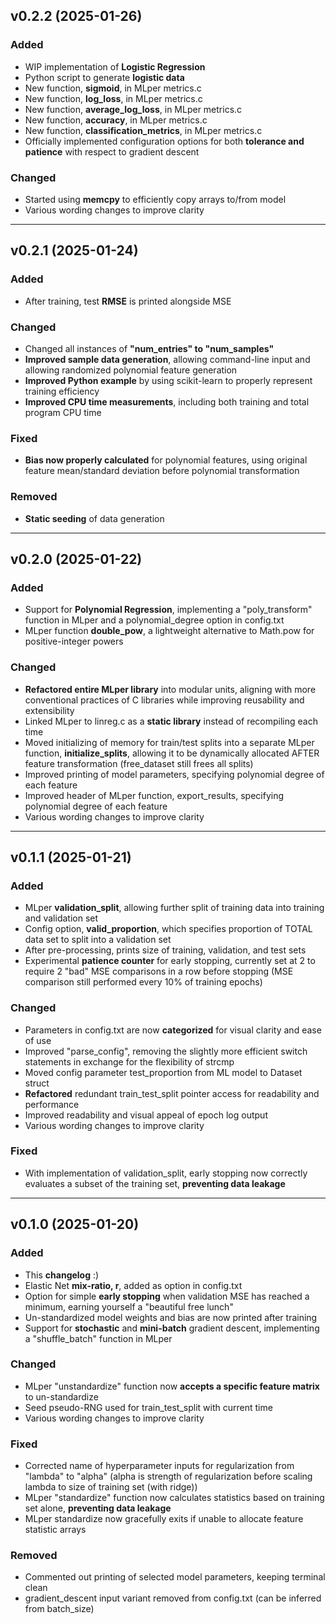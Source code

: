 ## v0.2.2 (2025-01-26)
### Added
- WIP implementation of **Logistic Regression**
- Python script to generate **logistic data**
- New function, **sigmoid**, in MLper metrics.c
- New function, **log_loss**, in MLper metrics.c
- New function, **average_log_loss**, in MLper metrics.c
- New function, **accuracy**, in MLper metrics.c
- New function, **classification_metrics**, in MLper metrics.c
- Officially implemented configuration options for both **tolerance and patience** with respect to gradient descent
### Changed
- Started using **memcpy** to efficiently copy arrays to/from model
- Various wording changes to improve clarity

---

## v0.2.1 (2025-01-24)
### Added
- After training, test **RMSE** is printed alongside MSE
### Changed
- Changed all instances of **"num_entries" to "num_samples"**
- **Improved sample data generation**, allowing command-line input and allowing randomized polynomial feature generation
- **Improved Python example** by using scikit-learn to properly represent training efficiency
- **Improved CPU time measurements**, including both training and total program CPU time
### Fixed
- **Bias now properly calculated** for polynomial features, using original feature mean/standard deviation before polynomial transformation
### Removed
- **Static seeding** of data generation

---

## v0.2.0 (2025-01-22)
### Added
- Support for **Polynomial Regression**, implementing a "poly_transform" function in MLper and a polynomial_degree option in config.txt
- MLper function **double_pow**, a lightweight alternative to Math.pow for positive-integer powers
### Changed
- **Refactored entire MLper library** into modular units, aligning with more conventional practices of C libraries while improving reusability and extensibility
- Linked MLper to linreg.c as a **static library** instead of recompiling each time
- Moved initializing of memory for train/test splits into a separate MLper function, **initialize_splits**, allowing it to be dynamically allocated AFTER feature transformation (free_dataset still frees all splits)
- Improved printing of model parameters, specifying polynomial degree of each feature
- Improved header of MLper function, export_results, specifying polynomial degree of each feature
- Various wording changes to improve clarity

---

## v0.1.1 (2025-01-21)
### Added
- MLper **validation_split**, allowing further split of training data into training and validation set
- Config option, **valid_proportion**, which specifies proportion of TOTAL data set to split into a validation set
- After pre-processing, prints size of training, validation, and test sets
- Experimental **patience counter** for early stopping, currently set at 2 to require 2 "bad" MSE comparisons in a row before stopping (MSE comparison still performed every 10% of training epochs)
### Changed
- Parameters in config.txt are now **categorized** for visual clarity and ease of use
- Improved "parse_config", removing the slightly more efficient switch statements in exchange for the flexibility of strcmp
- Moved config parameter test_proportion from ML model to Dataset struct
- **Refactored** redundant train_test_split pointer access for readability and performance
- Improved readability and visual appeal of epoch log output
- Various wording changes to improve clarity
### Fixed
- With implementation of validation_split, early stopping now correctly evaluates a subset of the training set, **preventing data leakage**

---

## v0.1.0 (2025-01-20)
### Added
- This **changelog** :)
- Elastic Net **mix-ratio, r**, added as option in config.txt
- Option for simple **early stopping** when validation MSE has reached a minimum, earning yourself a "beautiful free lunch"
- Un-standardized model weights and bias are now printed after training
- Support for **stochastic** and **mini-batch** gradient descent, implementing a "shuffle_batch" function in MLper

### Changed
- MLper "unstandardize" function now **accepts a specific feature matrix** to un-standardize
- Seed pseudo-RNG used for train_test_split with current time
- Various wording changes to improve clarity

### Fixed
- Corrected name of hyperparameter inputs for regularization from "lambda" to "alpha" (alpha is strength of regularization before scaling lambda to size of training set (with ridge))
- MLper "standardize" function now calculates statistics based on training set alone, **preventing data leakage**
- MLper standardize now gracefully exits if unable to allocate feature statistic arrays

### Removed
- Commented out printing of selected model parameters, keeping terminal clean
- gradient_descent input variant removed from config.txt (can be inferred from batch_size)

